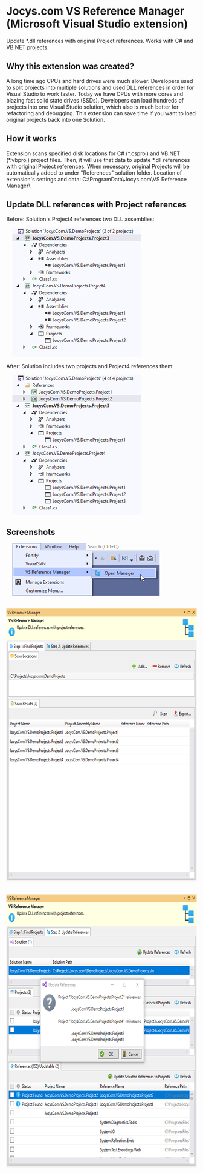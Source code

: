 # Jocys.com VS Reference Manager (Microsoft Visual Studio extension)

Update \*.dll references with original Project references. Works with C# and VB.NET projects.

## Why this extension was created?

A long time ago CPUs and hard drives were much slower. Developers used to split projects into multiple solutions and used DLL references in order for Visual Studio to work faster. Today we have CPUs with more cores and blazing fast solid state drives (SSDs). Developers can load hundreds of projects into one Visual Studio solution, which also is much better for refactoring and debugging. This extension can save time if you want to load original projects back into one Solution.

## How it works

Extension scans specified disk locations for C# (\*.csproj) and VB.NET (\*.vbproj) project files. Then, it will use that data to update \*.dll references with original Project references. When necessary, original Projects will be automatically added to under "References" solution folder.
Location of extension's settings and data: C:\ProgramData\Jocys.com\VS Reference Manager\

## Update DLL references with Project references

Before: Solution's Project4 references two DLL assemblies:

&nbsp;&nbsp;&nbsp;&nbsp;<img alt="Solution From" src="ReferenceManager/Documents/Images/Solution_From.png" width="340" height="340">

After: Solution includes two projects and Project4 references them:

&nbsp;&nbsp;&nbsp;&nbsp;<img alt="Solution To" src="ReferenceManager/Documents/Images/Solution_To.png" width="340" height="370">

## Screenshots

&nbsp;&nbsp;&nbsp;&nbsp;<img alt="Solution From" src="ReferenceManager/Documents/Images/Extension_Menu.png" width="390" height="138">

&nbsp;&nbsp;&nbsp;&nbsp;<img alt="Solution From" src="ReferenceManager/Documents/Images/Extension_Step1.png" width="690" height="720">

&nbsp;&nbsp;&nbsp;&nbsp;<img alt="Solution From" src="ReferenceManager/Documents/Images/Extension_Step2.png" width="690" height="720">
